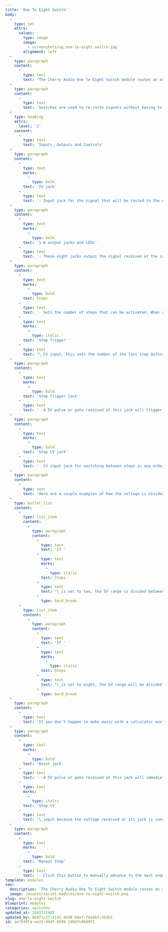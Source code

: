 ```yaml
---
title: 'One To Eight Switch'
body:
  -
    type: set
    attrs:
      values:
        type: image
        image:
          - screenshots/ug_one-to-eight-switch.jpg
        alignment: left
  -
    type: paragraph
    content:
      -
        type: text
        text: 'The Cherry Audio One To Eight Switch module routes an audio or control input signal to eight individual output jacks. Signal is only passed from an output when its respective “step” is active. The outputs can be stepped through sequentially with a manual or CV trigger, or targeted individually via discrete control voltages.'
  -
    type: paragraph
    content:
      -
        type: text
        text: 'Switches are used to re-route signals without having to unplug or re-patch any cables. As an example, the One To Eight Switch could be used to pass a clean audio signal from one output while sending another output to a distortion module and another to a delay unit. The fun starts when you begin experimenting with different ways to step through the outputs!'
  -
    type: heading
    attrs:
      level: '2'
    content:
      -
        type: text
        text: 'Inputs, Outputs and Controls'
  -
    type: paragraph
    content:
      -
        type: text
        marks:
          -
            type: bold
        text: 'In jack'
      -
        type: text
        text: '- Input jack for the signal that will be routed to the eight outputs.'
  -
    type: paragraph
    content:
      -
        type: text
        marks:
          -
            type: bold
        text: '1-8 output jacks and LEDs'
      -
        type: text
        text: '- These eight jacks output the signal received at the input jack whenever their respective step is active. The small red LEDs give visual feedback of the active step.'
  -
    type: paragraph
    content:
      -
        type: text
        marks:
          -
            type: bold
        text: Steps
      -
        type: text
        text: '- Sets the number of steps that can be activated. When stepping through the outputs sequentially with either the manual or '
      -
        type: text
        marks:
          -
            type: italic
        text: 'Step Trigger'
      -
        type: text
        text: "\_CV input, this sets the number of the last step before it will cycle back to step one."
  -
    type: paragraph
    content:
      -
        type: text
        marks:
          -
            type: bold
        text: 'Step Trigger jack'
      -
        type: text
        text: '- A 5V pulse or gate received at this jack will trigger the steps sequentially.'
  -
    type: paragraph
    content:
      -
        type: text
        marks:
          -
            type: bold
        text: 'Step CV jack'
      -
        type: text
        text: '- CV input jack for switching between steps in any order. The control voltage range of 0V - 5V is evenly divided between the number of steps making it possible to target specific steps with discrete voltages.'
  -
    type: paragraph
    content:
      -
        type: text
        text: 'Here are a couple examples of how the voltage is divided:'
  -
    type: bullet_list
    content:
      -
        type: list_item
        content:
          -
            type: paragraph
            content:
              -
                type: text
                text: 'If '
              -
                type: text
                marks:
                  -
                    type: italic
                text: Steps
              -
                type: text
                text: "\_is set to two, the 5V range is divided between the two steps. Step one is selected with voltage from 0V - 2.49V and step two is selected with 2.5V - 5V."
              -
                type: hard_break
      -
        type: list_item
        content:
          -
            type: paragraph
            content:
              -
                type: text
                text: 'If '
              -
                type: text
                marks:
                  -
                    type: italic
                text: Steps
              -
                type: text
                text: "\_is set to eight, the 5V range will be divided equally between the eight steps. Five divided by eight is 0.625 so, step one = 0V - 0.62V, step two = 0.63V - 1.24V, step three = 1.25V - 1.87V and so on."
              -
                type: hard_break
  -
    type: paragraph
    content:
      -
        type: text
        text: 'If you don’t happen to make music with a calculator next to you, we recommend just playing around until you find the step you’re looking for!'
  -
    type: paragraph
    content:
      -
        type: text
        marks:
          -
            type: bold
        text: 'Reset jack'
      -
        type: text
        text: '- A 5V pulse or gate received at this jack will immediately force the module back to step one. Note that resetting the module will be unnoticeable when using the '
      -
        type: text
        marks:
          -
            type: italic
        text: 'Step CV'
      -
        type: text
        text: "\_input because the voltage received at its jack is constantly updating the active step."
  -
    type: paragraph
    content:
      -
        type: text
        marks:
          -
            type: bold
        text: 'Manual Step'
      -
        type: text
        text: '- Click this button to manually advance to the next sequential step.'
template: modules
seo:
  description: 'The Cherry Audio One To Eight Switch module routes an audio or control input signal to eight individual output jacks.'
  image: /assets/social-modules/one-to-eight-switch.png
slug: one-to-eight-switch
blueprint: modules
categories: switches
updated_at: 1591311903
updated_by: 8e971c27-4141-4dd8-b8ef-f0a8bfc35d61
id: aa7930fa-ea31-4bd7-b508-2dbb7e0689f2
---
```

